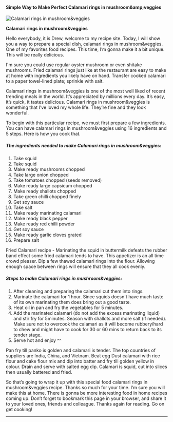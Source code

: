             

#### Simple Way to Make Perfect Calamari rings in mushroom&amp;amp;veggies

![Calamari rings in mushroom&amp;veggies](https://img-global.cpcdn.com/recipes/5359077593448448/751x532cq70/calamari-rings-in-mushroomveggies-recipe-main-photo.jpg)

**Calamari rings in mushroom&amp;veggies**

Hello everybody, it is Drew, welcome to my recipe site. Today, I will show you a way to prepare a special dish, calamari rings in mushroom&veggies. One of my favorites food recipes. This time, I’m gonna make it a bit unique. This will be really delicious.

I'm sure you could use regular oyster mushroom or even shitake mushrooms. Fried calamari rings just like at the restaurant are easy to make at home with ingredients you likely have on hand. Transfer cooked calamari to a paper towel-lined plate; sprinkle with salt.

Calamari rings in mushroom&veggies is one of the most well liked of recent trending meals in the world. It’s appreciated by millions every day. It’s easy, it’s quick, it tastes delicious. Calamari rings in mushroom&veggies is something that I’ve loved my whole life. They’re fine and they look wonderful.

To begin with this particular recipe, we must first prepare a few ingredients. You can have calamari rings in mushroom&veggies using 16 ingredients and 5 steps. Here is how you cook that.

##### The ingredients needed to make Calamari rings in mushroom&veggies:

1.  Take squid
2.  Take squid
3.  Make ready mushrooms chopped
4.  Take large onion chopped
5.  Take tomatoes chopped (seeds removed)
6.  Make ready large capsicum chopped
7.  Make ready shallots chopped
8.  Take green chilli chopped finely
9.  Get soy sauce
10.  Take salt
11.  Make ready marinating calamari
12.  Make ready black pepper
13.  Make ready red chilli powder
14.  Get soy sauce
15.  Make ready garlic cloves grated
16.  Prepare salt

Fried Calamari recipe - Marinating the squid in buttermilk defeats the rubber band effect some fried calamari tends to have. This appetizer is an all time crowd pleaser. Dip a few thawed calamari rings into the flour. Allowing enough space between rings will ensure that they all cook evenly.

##### Steps to make Calamari rings in mushroom&veggies:

1.  After cleaning and preparing the calamari cut them into rings.
2.  Marinate the calamari for 1 hour. Since squids doesn't have much taste of its own marinating them does bring out a good taste.
3.  Heat oil in pan and fry the vegetables for 5 minutes.
4.  Add the marinated calamari (do not add the excess marinating liquid) and stir fry for 5minutes. Season with shallots and more salt (if needed). Make sure not to overcook the calamari as it will become rubbery/hard to chew and might have to cook for 30 or 60 mins to return back to its tender stage.
5.  Serve hot and enjoy ^^

Pan fry till panko is golden and calamari is tender. The top countries of suppliers are India, China, and Vietnam. Beat egg Dust calamari with rice flour and cake flour mix and dip into batter and fry till golden yellow in colour. Drain and serve with salted egg dip. Calamari is squid, cut into slices then usually battered and fried.

So that’s going to wrap it up with this special food calamari rings in mushroom&veggies recipe. Thanks so much for your time. I’m sure you will make this at home. There is gonna be more interesting food in home recipes coming up. Don’t forget to bookmark this page in your browser, and share it to your loved ones, friends and colleague. Thanks again for reading. Go on get cooking!

* * *